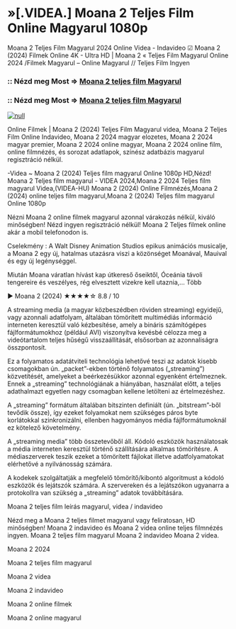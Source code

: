 # »[.VIDEA.] Moana 2 Teljes Film Online Magyarul 1080p

Moana 2 Teljes Film Magyarul 2024 Online Videa - Indavideo ☑ Moana 2 (2024) Filmek Online 4K - Ultra HD | Moana 2 « Teljes Film Magyarul Online 2024 /Filmek Magyarul – Online Magyarul // Teljes Film Ingyen

### :: Nézd meg Most => [Moana 2 teljes film Magyarul](https://t.co/lIuTbfix1j)

### :: Nézd meg Most => [Moana 2 teljes film Magyarul](https://t.co/lIuTbfix1j)

[![null](https://static.wixstatic.com/media/855a25_043b5abeb4ae4d35ac003198e7fe56ed~mv2.gif)](https://t.co/lIuTbfix1j)

Online Filmek | Moana 2 (2024) Teljes Film Magyarul videa, Moana 2 Teljes Film Online Indavideo, Moana 2 2024 magyar elozetes, Moana 2 2024 magyar premier, Moana 2 2024 online magyar, Moana 2 2024 online film, online filmnézés, és sorozat adatlapok, színész adatbázis magyarul regisztráció nélkül.

-Videa ~ Moana 2 (2024) Teljes film magyarul Online 1080p HD,Nézd! Moana 2 Teljes film magyarul - VIDEA 2024,Moana 2 2024 Teljes film magyarul Videa,(VIDEA-HU) Moana 2 (2024) Online Filmnézés,Moana 2 (2024) online teljes film magyarul,Moana 2 (2024) Teljes film magyarul Online 1080p

Nézni Moana 2 online filmek magyarul azonnal várakozás nélkül, kiváló minőségben! Nézd ingyen regisztráció nélkül! Moana 2 Teljes filmek online akár a mobil telefonodon is.

Cselekmény : A Walt Disney Animation Studios epikus animációs musicalje, a Moana 2 egy új, hatalmas utazásra viszi a közönséget Moanával, Mauival és egy új legénységgel.

Miután Moana váratlan hívást kap útkereső őseiktől, Óceánia távoli tengereire és veszélyes, rég elvesztett vizekre kell utaznia,… Több

▶️ Moana 2 (2024) ★★★★☆ 8.8 / 10

A streaming media (a magyar közbeszédben röviden streaming) egyidejű, vagy azonnali adatfolyam, általában tömörített multimédiás információ interneten keresztül való kézbesítése, amely a bináris számítógépes fájlformátumokhoz (például AVI) viszonyítva kevésbé célozza meg a videótartalom teljes hűségű visszaállítását, elsősorban az azonnaliságra összpontosít.

Ez a folyamatos adatátviteli technológia lehetővé teszi az adatok kisebb csomagokban ún. „packet”-ekben történő folyamatos („streaming”) közvetítését, amelyeket a beérkezésükkor azonnal egyenként értelmeznek. Ennek a „streaming” technológiának a hiányában, használat előtt, a teljes adathalmazt egyetlen nagy csomagban kellene letölteni az értelmezéshez.

A „streaming” formátum általában bitszinten definiált (ún. „bitstream”-ből tevődik össze), így ezeket folyamokat nem szükséges páros byte korlátokkal szinkronizálni, ellenben hagyományos média fájlformátumoknál ez kötelező követelmény.

A „streaming media” több összetevőből áll. Kódoló eszközök használatosak a média interneten keresztül történő szállítására alkalmas tömörítésre. A médiaszerverek teszik ezeket a tömörített fájlokat illetve adatfolyamatokat elérhetővé a nyilvánosság számára.

A kodekek szolgáltatják a megfelelő tömörítő/kibontó algoritmust a kódoló eszközök és lejátszók számára. A szervereken és a lejátszókon ugyanarra a protokollra van szükség a „streaming” adatok továbbítására.

Moana 2 teljes film leírás magyarul, videa / indavideo

Nézd meg a Moana 2 teljes filmet magyarul vagy feliratosan, HD minőségben! Moana 2 indavideo és Moana 2 videa online teljes filmnézés ingyen. Moana 2 teljes film magyarul Moana 2 indavideo Moana 2 videa.

Moana 2 2024

Moana 2 teljes film magyarul

Moana 2 videa

Moana 2 indavideo

Moana 2 online filmek

Moana 2 online magyarul
